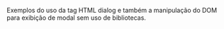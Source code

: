 Exemplos do uso da tag HTML dialog e também a manipulação do DOM para exibição de modal sem uso de bibliotecas.
